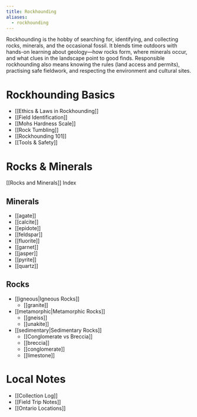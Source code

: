 ```yaml
---
title: Rockhounding
aliases:
  - rockhounding
---
```

Rockhounding is the hobby of searching for, identifying, and collecting rocks, minerals, and the occasional fossil. It blends time outdoors with hands-on learning about geology—how rocks form, where minerals occur, and what clues in the landscape point to good finds. Responsible rockhounding also means knowing the rules (land access and permits), practising safe fieldwork, and respecting the environment and cultural sites.

# Rockhounding Basics
- [[Ethics & Laws in Rockhounding]]
- [[Field Identification]]
- [[Mohs Hardness Scale]]
- [[Rock Tumbling]]
- [[Rockhounding 101]]
- [[Tools & Safety]]

# Rocks & Minerals
[[Rocks and Minerals]] Index

## Minerals
- [[agate]]
- [[calcite]]
- [[epidote]]
- [[feldspar]]
- [[fluorite]]
- [[garnet]]
- [[jasper]]
- [[pyrite]]
- [[quartz]]

## Rocks
- [[igneous|Igneous Rocks]]
	- [[granite]]
- [[metamorphic|Metamorphic Rocks]]
	- [[gneiss]]
	- [[unakite]]
- [[sedimentary|Sedimentary Rocks]]
	- [[Conglomerate vs Breccia]]
	- [[breccia]]
	- [[conglomerate]]
	- [[limestone]]

# Local Notes
- [[Collection Log]]
- [[Field Trip Notes]]
- [[Ontario Locations]]

